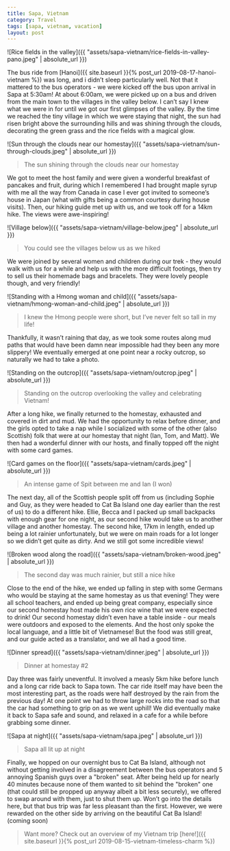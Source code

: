 ```yaml
---
title: Sapa, Vietnam
category: Travel
tags: [sapa, vietnam, vacation]
layout: post
---
```


![Rice fields in the valley]({{ "assets/sapa-vietnam/rice-fields-in-valley-pano.jpeg" | absolute_url }})

The bus ride from [Hanoi]({{ site.baseurl }}{% post_url 2019-08-17-hanoi-vietnam %}) was long, and i didn’t sleep particularly well. Not that it mattered to the bus operators - we were kicked off the bus upon arrival in Sapa at 5:30am! At about 6:00am, we were picked up on a bus and driven from the main town to the villages in the valley below. I can’t say I knew what we were in for until we got our first glimpses of the valley. By the time we reached the tiny village in which we were staying that night, the sun had risen bright above the surrounding hills and was shining through the clouds, decorating the green grass and the rice fields with a magical glow.<!--more-->

![Sun through the clouds near our homestay]({{ "assets/sapa-vietnam/sun-through-clouds.jpeg" | absolute_url }})
> The sun shining through the clouds near our homestay

We got to meet the host family and were given a wonderful breakfast of pancakes and fruit, during which I remembered I had brought maple syrup with me all the way from Canada in case I ever got invited to someone’s house in Japan (what with gifts being a common courtesy during house visits). Then, our hiking guide met up with us, and we took off for a 14km hike. The views were awe-inspiring!

![Village below]({{ "assets/sapa-vietnam/village-below.jpeg" | absolute_url }})
> You could see the villages below us as we hiked

We were joined by several women and children during our trek - they would walk with us for a while and help us with the more difficult footings, then try to sell us their homemade bags and bracelets. They were lovely people though, and very friendly!

![Standing with a Hmong woman and child]({{ "assets/sapa-vietnam/hmong-woman-and-child.jpeg" | absolute_url }})
> I knew the Hmong people were short, but I’ve never felt so tall in my life!

Thankfully, it wasn’t raining that day, as we took some routes along mud paths that would have been damn near impossible had they been any more slippery! We eventually emerged at one point near a rocky outcrop, so naturally we had to take a photo.

![Standing on the outcrop]({{ "assets/sapa-vietnam/outcrop.jpeg" | absolute_url }})
> Standing on the outcrop overlooking the valley and celebrating Vietnam!

After a long hike, we finally returned to the homestay, exhausted and covered in dirt and mud. We had the opportunity to relax before dinner, and the girls opted to take a nap while I socialized with some of the other (also Scottish) folk that were at our homestay that night (Ian, Tom, and Matt). We then had a wonderful dinner with our hosts, and finally topped off the night with some card games.

![Card games on the floor]({{ "assets/sapa-vietnam/cards.jpeg" | absolute_url }})
> An intense game of Spit between me and Ian (I won)

The next day, all of the Scottish people split off from us (including Sophie and Guy, as they were headed to Cat Ba Island one day earlier than the rest of us) to do a different hike. Ellie, Becca and I packed up small backpacks with enough gear for one night, as our second hike would take us to another village and another homestay. The second hike, 17km in length, ended up being a lot rainier unfortunately, but we were on main roads for a lot longer so we didn’t get quite as dirty. And we still got some incredible views!

![Broken wood along the road]({{ "assets/sapa-vietnam/broken-wood.jpeg" | absolute_url }})
> The second day was much rainier, but still a nice hike

Close to the end of the hike, we ended up falling in step with some Germans who would be staying at the same homestay as us that evening! They were all school teachers, and ended up being great company, especially since our second homestay host made his own rice wine that we were expected to drink! Our second homestay didn’t even have a table inside - our meals were outdoors and exposed to the elements. And the host only spoke the local language, and a little bit of Vietnamese! But the food was still great, and our guide acted as a translator, and we all had a good time.

![Dinner spread]({{ "assets/sapa-vietnam/dinner.jpeg" | absolute_url }})
> Dinner at homestay #2

Day three was fairly uneventful. It involved a measly 5km hike before lunch and a long car ride back to Sapa town. The car ride itself may have been the most interesting part, as the roads were half destroyed by the rain from the previous day! At one point we had to throw large rocks into the road so that the car had something to grip on as we went uphill! We did eventually make it back to Sapa safe and sound, and relaxed in a cafe for a while before grabbing some dinner.

![Sapa at night]({{ "assets/sapa-vietnam/sapa.jpeg" | absolute_url }})
> Sapa all lit up at night

Finally, we hopped on our overnight bus to Cat Ba Island, although not without getting involved in a disagreement between the bus operators and 5 annoying Spanish guys over a "broken" seat. After being held up for nearly 40 minutes because none of them wanted to sit behind the "broken" one (that could still be propped up anyway albeit a bit less securely), we offered to swap around with them, just to shut them up. Won’t go into the details here, but that bus trip was far less pleasant than the first. However, we were rewarded on the other side by arriving on the beautiful Cat Ba Island! (coming soon)

> Want more? Check out an overview of my Vietnam trip [here!]({{ site.baseurl }}{% post_url 2019-08-15-vietnam-timeless-charm %})